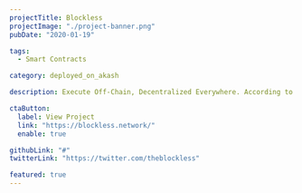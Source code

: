 ```yaml
---
projectTitle: Blockless
projectImage: "./project-banner.png"
pubDate: "2020-01-19"

tags:
  - Smart Contracts

category: deployed_on_akash

description: Execute Off-Chain, Decentralized Everywhere. According to this tweet from their Head of Engineering, Akash is enabling Blockless to be decentralized from day one while keeping its infrastructure costs at a minimum.

ctaButton:
  label: View Project
  link: "https://blockless.network/"
  enable: true

githubLink: "#"
twitterLink: "https://twitter.com/theblockless"

featured: true
---
```

